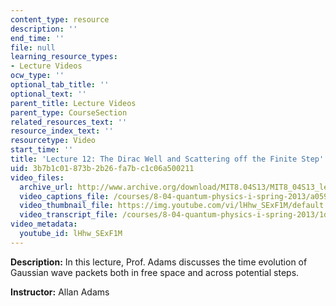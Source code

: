 ```yaml
---
content_type: resource
description: ''
end_time: ''
file: null
learning_resource_types:
- Lecture Videos
ocw_type: ''
optional_tab_title: ''
optional_text: ''
parent_title: Lecture Videos
parent_type: CourseSection
related_resources_text: ''
resource_index_text: ''
resourcetype: Video
start_time: ''
title: 'Lecture 12: The Dirac Well and Scattering off the Finite Step'
uid: 3b7b1c01-873b-2b26-fa7b-c1c06a500211
video_files:
  archive_url: http://www.archive.org/download/MIT8.04S13/MIT8_04S13_lec12_300k.mp4
  video_captions_file: /courses/8-04-quantum-physics-i-spring-2013/a059f1fea9ee5066b58b5234896e8609_lHhw_SExF1M.vtt
  video_thumbnail_file: https://img.youtube.com/vi/lHhw_SExF1M/default.jpg
  video_transcript_file: /courses/8-04-quantum-physics-i-spring-2013/1dd0d1ad88a36ab16cf2785a0dfb6703_lHhw_SExF1M.pdf
video_metadata:
  youtube_id: lHhw_SExF1M
---
```


**Description:** In this lecture, Prof. Adams discusses the time evolution of Gaussian wave packets both in free space and across potential steps.

**Instructor:** Allan Adams



